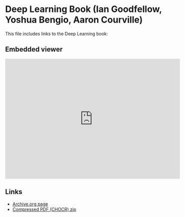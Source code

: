# Deep Learning Book (Ian Goodfellow, Yoshua Bengio, Aaron Courville)

This file includes links to the Deep Learning book:

## Embedded viewer

<iframe src="https://archive.org/embed/deep-learning-collection-pdf/(Adaptive Computation and Machine Learning series) Ian Goodfellow, Yoshua Bengio, Aaron Courville - Deep Learning-The MIT Press (2016)" width="560" height="384" frameborder="0" webkitallowfullscreen="true" mozallowfullscreen="true" allowfullscreen></iframe>

## Links

- [Archive.org page](https://archive.org/details/deep-learning-collection-pdf/(Adaptive%20Computation%20and%20Machine%20Learning%20series)%20Ian%20Goodfellow,%20Yoshua%20Bengio,%20Aaron%20Courville%20-%20Deep%20Learning-The%20MIT%20Press%20(2016))
- [Compressed PDF (CHOCR) zip](https://archive.org/compress/deep-learning-collection-pdf/formats=CHOCR&file=/deep-learning-collection-pdf.zip)
